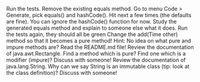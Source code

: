
Run the tests.
Remove the existing equals method.
     Go to menu Code > Generate, pick equals() and hashCode(). Hit next a few times (the defaults are fine).
     You can ignore the hashCode() function for now.
Study the generated equals method and explain to someone else what it does.
Run the tests again, they should all be green
Change the add(Time other) method so that it becomes a pure method!
     Hint: No idea on what pure and impure methods are? Read the README.md file!
Review the documentation of java.awt.Rectangle.
     Find a method which is pure? Find one which is a modifier (impure)?
     Discuss with someone!
Review the documentation of java.lang.String.
     Why can we say String is an immutable class (tip: look at the class definition)?
     Discuss with someone!
